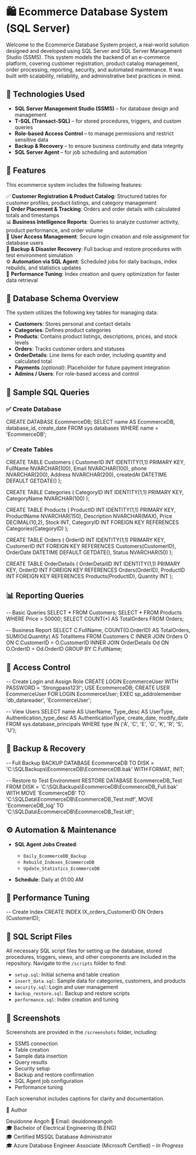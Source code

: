 
# 🛍️ Ecommerce Database System (SQL Server)

Welcome to the Ecommerce Database System project, a real-world solution designed and developed using SQL Server and SQL Server Management Studio (SSMS). This system models the backend of an e-commerce platform, covering customer registration, product catalog management, order processing, reporting, security, and automated maintenance. It was built with scalability, reliability, and administrative best practices in mind.

## 🔧 Technologies Used

- **SQL Server Management Studio (SSMS)** – for database design and management  
- **T-SQL (Transact-SQL)** – for stored procedures, triggers, and custom queries  
- **Role-based Access Control** – to manage permissions and restrict sensitive data  
- **Backup & Recovery** – to ensure business continuity and data integrity  
- **SQL Server Agent** – for job scheduling and automation  

## 📁 Features

This ecommerce system includes the following features:

✅ **Customer Registration & Product Catalog**: Structured tables for customer profiles, product listings, and category management  
🛒 **Order Placement & Tracking**: Orders and order details with calculated totals and timestamps  
📊 **Business Intelligence Reports**: Queries to analyze customer activity, product performance, and order volume  
🔐 **User Access Management**: Secure login creation and role assignment for database users  
💾 **Backup & Disaster Recovery**: Full backup and restore procedures with test environment simulation  
⚙️ **Automation via SQL Agent**: Scheduled jobs for daily backups, index rebuilds, and statistics updates  
🚀 **Performance Tuning**: Index creation and query optimization for faster data retrieval  


## 🧱 Database Schema Overview

The system utilizes the following key tables for managing data:

- **Customers**: Stores personal and contact details  
- **Categories**: Defines product categories  
- **Products**: Contains product listings, descriptions, prices, and stock levels  
- **Orders**: Tracks customer orders and statuses  
- **OrderDetails**: Line items for each order, including quantity and calculated total  
- **Payments** *(optional)*: Placeholder for future payment integration  
- **Admins / Users**: For role-based access and control  


## 📜 Sample SQL Queries

### ✅ Create Database

CREATE DATABASE EcommerceDB;
SELECT name AS EcommerceDB, database_id, create_date
FROM sys.databases
WHERE name = 'EcommerceDB';

### ✅ Create Tables

CREATE TABLE Customers (
    CustomerID INT IDENTITY(1,1) PRIMARY KEY,
    FullName NVARCHAR(100),
    Email NVARCHAR(100),
    phone NVARCHAR(200),
    Address NVARCHAR(200),
    createdAt DATETIME DEFAULT GETDATE()
);

CREATE TABLE Categories (
    CategoryID INT IDENTITY(1,1) PRIMARY KEY,
    CategoryName NVARCHAR(100)
);

CREATE TABLE Products (
    ProductID INT IDENTITY(1,1) PRIMARY KEY,
    ProductName NVARCHAR(150),
    Description NVARCHAR(MAX),
    Price DECIMAL(10,2),
    Stock INT,
    CategoryID INT FOREIGN KEY REFERENCES Categories(CategoryID)
);

CREATE TABLE Orders (
    OrderID INT IDENTITY(1,1) PRIMARY KEY,
    CustomerID INT FOREIGN KEY REFERENCES Customers(CustomerID),
    OrderDate DATETIME DEFAULT GETDATE(),
    Status NVARCHAR(50)
);

CREATE TABLE OrderDetails (
    OrderDetailID INT IDENTITY(1,1) PRIMARY KEY,
    OrderID INT FOREIGN KEY REFERENCES Orders(OrderID),
    ProductID INT FOREIGN KEY REFERENCES Products(ProductID),
    Quantity INT
);


## 📊 Reporting Queries

-- Basic Queries
SELECT * FROM Customers;
SELECT * FROM Products WHERE Price > 50000;
SELECT COUNT(*) AS TotalOrders FROM Orders;

-- Business Report
SELECT C.FullName, COUNT(O.OrderID) AS TotalOrders, SUM(Od.Quantity) AS TotalItems
FROM Customers C
INNER JOIN Orders O ON C.CustomerID = O.CustomerID
INNER JOIN OrderDetails Od ON O.OrderID = Od.OrderID
GROUP BY C.FullName;


## 🔐 Access Control

-- Create Login and Assign Role
CREATE LOGIN EcommerceUser WITH PASSWORD = 'Strongpass123!';
USE EcommerceDB;
CREATE USER EcommerceUser FOR LOGIN EcommerceUser;
EXEC sp_addrolemember 'db_datareader', 'EcommerceUser';

-- View Users
SELECT name AS UserName,
       Type_desc AS UserType,
       Authentication_type_desc AS AuthenticationType,
       create_date, modify_date
FROM sys.database_principals
WHERE type IN ('A', 'C', 'E', 'G', 'K', 'R', 'S', 'U');


## 💾 Backup & Recovery

-- Full Backup
BACKUP DATABASE EcommerceDB
TO DISK = 'C:\SQLBackups\EcommerceDB\EcommerceDB.bak'
WITH FORMAT, INIT;

-- Restore to Test Environment
RESTORE DATABASE EcommerceDB_Test
FROM DISK = 'C:\SQLBackups\EcommerceDB\EcommerceDB_Full.bak'
WITH MOVE 'EcommerceDB' TO 'C:\SQLData\EcommerceDB\EcommerceDB_Test.mdf',
     MOVE 'EcommerceDB_log' TO 'C:\SQLData\EcommerceDB\EcommerceDB_Test.ldf';


## ⚙️ Automation & Maintenance

- **SQL Agent Jobs Created**:
  - `Daily_EcommerceDB_Backup`
  - `Rebuild_Indexes_EcommerceDB`
  - `Update_Statistics_EcommerceDB`

- **Schedule**: Daily at 01:00 AM


## 🚀 Performance Tuning

-- Create Index
CREATE INDEX IX_orders_CustomerID ON Orders (CustomerID);

## 📂 SQL Script Files

All necessary SQL script files for setting up the database, stored procedures, triggers, views, and other components are included in the repository. Navigate to the `/scripts` folder to find:

- `setup.sql`: Initial schema and table creation  
- `insert_data.sql`: Sample data for categories, customers, and products  
- `security.sql`: Login and user management  
- `backup_restore.sql`: Backup and restore scripts  
- `performance.sql`: Index creation and tuning  


## 📸 Screenshots

Screenshots are provided in the `/screenshots` folder, including:

- SSMS connection  
- Table creation  
- Sample data insertion  
- Query results  
- Security setup  
- Backup and restore confirmation  
- SQL Agent job configuration  
- Performance tuning  

Each screenshot includes captions for clarity and documentation.

🧠 Author

Deuidonne Angoh
📧 Email: deuidonneangoh  
🎓 Bachelor of Electrical Engineering (B.ENG)  
🎓 Certified MSSQL Database Administrator  
🎓 Azure Database Engineer Associate (Microsoft Certified) – *In Progress*
